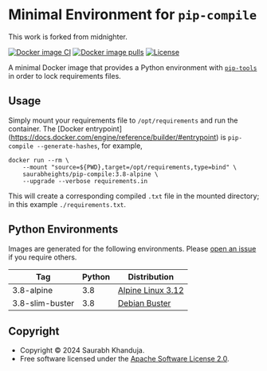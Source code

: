 
# Minimal Environment for `pip-compile`

This work is forked from midnighter.

[![Docker image CI](https://github.com/saurabheights/pip-compile/workflows/Docker%20Image%20CI/badge.svg)](https://github.com/saurabheights/pip-compile/actions)
[![Docker image pulls](https://img.shields.io/docker/pulls/saurabheights/pip-compile)](https://hub.docker.com/r/saurabheights/pip-compile)
[![License](https://img.shields.io/badge/license-Apache--2.0-blueviolet)](https://opensource.org/licenses/Apache-2.0)

A minimal Docker image that provides a Python environment with
[`pip-tools`](https://pypi.org/project/pip-tools/) in order to lock requirements files.

## Usage

Simply mount your requirements file to `/opt/requirements` and run the container.  The [Docker entrypoint]
(https://docs.docker.com/engine/reference/builder/#entrypoint) is
`pip-compile --generate-hashes`, for example,

```
docker run --rm \
    --mount "source=${PWD},target=/opt/requirements,type=bind" \
    saurabheights/pip-compile:3.8-alpine \
    --upgrade --verbose requirements.in
```

This will create a corresponding compiled `.txt` file in the mounted directory;
in this example `./requirements.txt`.

## Python Environments

Images are generated for the following environments. Please [open an
issue](https://github.com/saurabheights/pip-compile/issues/new) if you require
others.

| Tag | Python | Distribution |
| --- | ------ | ------------ |
| 3.8-alpine | 3.8 | [Alpine Linux 3.12](https://www.alpinelinux.org/) |
| 3.8-slim-buster | 3.8 | [Debian Buster](https://www.debian.org/) |

## Copyright

* Copyright © 2024 Saurabh Khanduja.
* Free software licensed under the [Apache Software License 2.0](LICENSE).
